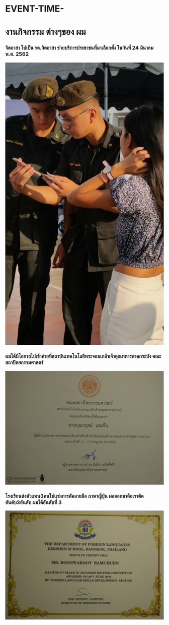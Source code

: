 # EVENT-TIME-
# งานกิจกรรม ต่างๆของ ผม
### จิตอาสา ไปเป็น รด.จิตอาสา ช่วยบริการประชาชนที่มาเลือกตั้ง ในวันที่ 24 มีนาคม พ.ศ. 2562
![alt text](https://github.com/BoonwarootRamchuen/EVENT-TIME-/blob/master/event/20190324_075615.jpg)
### ผมได้มีโอกาสไปเข้าค่ายที่สถาบันเทคโนโลยีพระจอมเกล้าเจ้าคุณทหารลาดกระบัง คณะสถาปัตยกรรมศาสตร์
![alt text](https://github.com/BoonwarootRamchuen/EVENT-TIME-/blob/master/event/72316497_725206184612399_3634619600408150016_n.jpg)
### โรงเรียนส่งตัวแทน3คนไปเเข่งการคัดลายมือ ภาษาญี่ปุ่น ผลออกมาคือเราติดอันดับ3อันดับ ผมได้อันดับที่ 3
![alt text](https://github.com/BoonwarootRamchuen/EVENT-TIME-/blob/master/event/72313501_2304994919613411_3914971284257112064_n.jpg)
